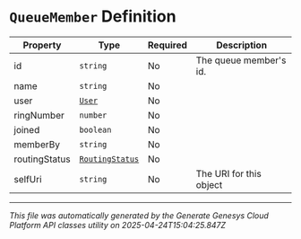 # `QueueMember` Definition

| Property | Type | Required | Description |
|----------|------|----------|-------------|
| id | `string` | No | The queue member's id. |
| name | `string` | No |  |
| user | [`User`](user-definition.md) | No |  |
| ringNumber | `number` | No |  |
| joined | `boolean` | No |  |
| memberBy | `string` | No |  |
| routingStatus | [`RoutingStatus`](routingstatus-definition.md) | No |  |
| selfUri | `string` | No | The URI for this object |

---

*This file was automatically generated by the Generate Genesys Cloud Platform API classes utility on 2025-04-24T15:04:25.847Z*